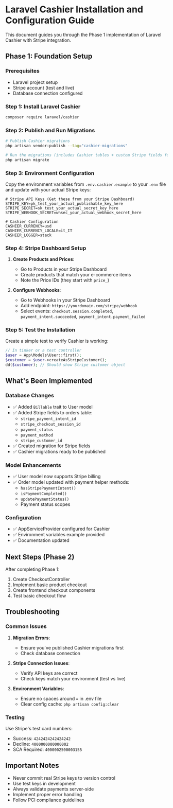 # Laravel Cashier Installation and Configuration Guide

This document guides you through the Phase 1 implementation of Laravel Cashier with Stripe integration.

## Phase 1: Foundation Setup

### Prerequisites
- Laravel project setup
- Stripe account (test and live)
- Database connection configured

### Step 1: Install Laravel Cashier

```bash
composer require laravel/cashier
```

### Step 2: Publish and Run Migrations

```bash
# Publish Cashier migrations
php artisan vendor:publish --tag="cashier-migrations"

# Run the migrations (includes Cashier tables + custom Stripe fields for orders)
php artisan migrate
```

### Step 3: Environment Configuration

Copy the environment variables from `.env.cashier.example` to your `.env` file and update with your actual Stripe keys:

```env
# Stripe API Keys (Get these from your Stripe Dashboard)
STRIPE_KEY=pk_test_your_actual_publishable_key_here
STRIPE_SECRET=sk_test_your_actual_secret_key_here
STRIPE_WEBHOOK_SECRET=whsec_your_actual_webhook_secret_here

# Cashier Configuration
CASHIER_CURRENCY=usd
CASHIER_CURRENCY_LOCALE=it_IT
CASHIER_LOGGER=stack
```

### Step 4: Stripe Dashboard Setup

1. **Create Products and Prices**:
   - Go to Products in your Stripe Dashboard
   - Create products that match your e-commerce items
   - Note the Price IDs (they start with `price_`)

2. **Configure Webhooks**:
   - Go to Webhooks in your Stripe Dashboard
   - Add endpoint: `https://yourdomain.com/stripe/webhook`
   - Select events: `checkout.session.completed`, `payment_intent.succeeded`, `payment_intent.payment_failed`

### Step 5: Test the Installation

Create a simple test to verify Cashier is working:

```php
// In tinker or a test controller
$user = App\Models\User::first();
$customer = $user->createAsStripeCustomer();
dd($customer); // Should show Stripe customer object
```

## What's Been Implemented

### Database Changes
- ✅ Added `Billable` trait to User model
- ✅ Added Stripe fields to orders table:
  - `stripe_payment_intent_id`
  - `stripe_checkout_session_id` 
  - `payment_status`
  - `payment_method`
  - `stripe_customer_id`
- ✅ Created migration for Stripe fields
- ✅ Cashier migrations ready to be published

### Model Enhancements
- ✅ User model now supports Stripe billing
- ✅ Order model updated with payment helper methods:
  - `hasStripePaymentIntent()`
  - `isPaymentCompleted()`
  - `updatePaymentStatus()`
  - Payment status scopes

### Configuration
- ✅ AppServiceProvider configured for Cashier
- ✅ Environment variables example provided
- ✅ Documentation updated

## Next Steps (Phase 2)

After completing Phase 1:

1. Create CheckoutController
2. Implement basic product checkout
3. Create frontend checkout components
4. Test basic checkout flow

## Troubleshooting

### Common Issues

1. **Migration Errors**:
   - Ensure you've published Cashier migrations first
   - Check database connection

2. **Stripe Connection Issues**:
   - Verify API keys are correct
   - Check keys match your environment (test vs live)

3. **Environment Variables**:
   - Ensure no spaces around `=` in .env file
   - Clear config cache: `php artisan config:clear`

### Testing

Use Stripe's test card numbers:
- Success: `4242424242424242`
- Decline: `4000000000000002`
- SCA Required: `4000002500003155`

## Important Notes

- Never commit real Stripe keys to version control
- Use test keys in development
- Always validate payments server-side
- Implement proper error handling
- Follow PCI compliance guidelines
